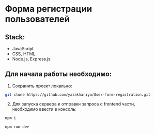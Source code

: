 # Форма регистрации пользователей

## Stack:
- JavaScript
- CSS, HTML
- Node.js, Express.js

## Для начала работы необходимо:
1. Сохранить проект локально: 
```bash
git clone https://github.com/yazakhariya/User-form-registration.git
```  
2. Для запуска сервера и отправки запроса с frontend части, необходимо ввести в консоль: 
```bash 
npm i
```
```bash 
npm run dev
```
